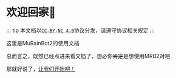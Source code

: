# 欢迎~~回家~~:tada:

::: tip
本文档以[`CC-BY-NC 4.0`](https://creativecommons.org/licenses/by-nc/4.0/legalcode.zh-hans)协议分发，请遵守协议相关规定
:::

这里是MuRainBot2的使用文档

总而言之，既然已经点进来看文档了，想必你~~肯定~~是想使用MRB2对吧

那就好说了，[让我们开始吧！](/guide/getting-started)

